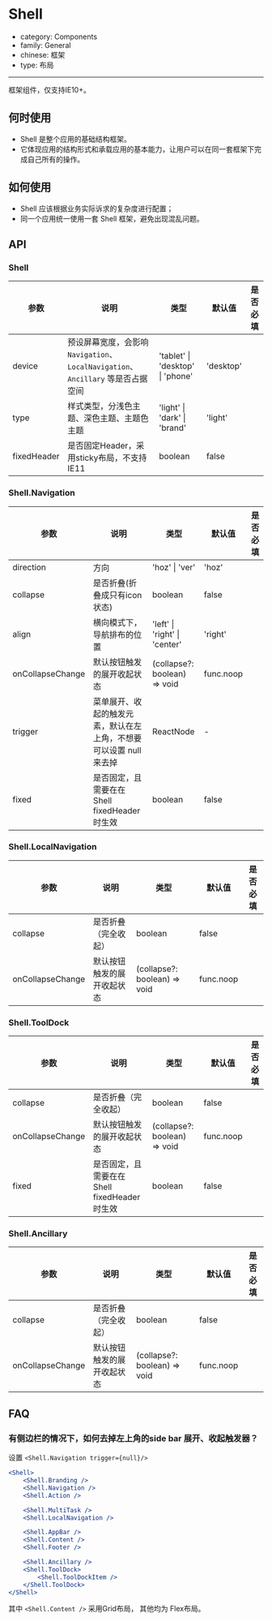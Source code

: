 # Shell

-   category: Components
-   family: General
-   chinese: 框架
-   type: 布局

---

框架组件，仅支持IE10+。

## 何时使用

-   Shell 是整个应用的基础结构框架。
-   它体现应用的结构形式和承载应用的基本能力，让用户可以在同一套框架下完成自己所有的操作。

## 如何使用

-   Shell 应该根据业务实际诉求的复杂度进行配置；
-   同一个应用统一使用一套 Shell 框架，避免出现混乱问题。

## API

### Shell

| 参数        | 说明                                                                             | 类型                             | 默认值    | 是否必填 |
| ----------- | -------------------------------------------------------------------------------- | -------------------------------- | --------- | -------- |
| device      | 预设屏幕宽度，会影响 `Navigation`、`LocalNavigation`、`Ancillary` 等是否占据空间 | 'tablet' \| 'desktop' \| 'phone' | 'desktop' |          |
| type        | 样式类型，分浅色主题、深色主题、主题色主题                                       | 'light' \| 'dark' \| 'brand'     | 'light'   |          |
| fixedHeader | 是否固定Header，采用sticky布局，不支持 IE11                                      | boolean                          | false     |          |

### Shell.Navigation

| 参数             | 说明                                                               | 类型                          | 默认值    | 是否必填 |
| ---------------- | ------------------------------------------------------------------ | ----------------------------- | --------- | -------- |
| direction        | 方向                                                               | 'hoz' \| 'ver'                | 'hoz'     |          |
| collapse         | 是否折叠(折叠成只有icon状态)                                       | boolean                       | false     |          |
| align            | 横向模式下，导航排布的位置                                         | 'left' \| 'right' \| 'center' | 'right'   |          |
| onCollapseChange | 默认按钮触发的展开收起状态                                         | (collapse?: boolean) => void  | func.noop |          |
| trigger          | 菜单展开、收起的触发元素，默认在左上角，不想要可以设置 null 来去掉 | ReactNode                     | -         |          |
| fixed            | 是否固定，且需要在在 Shell fixedHeader时生效                       | boolean                       | false     |          |

### Shell.LocalNavigation

| 参数             | 说明                       | 类型                         | 默认值    | 是否必填 |
| ---------------- | -------------------------- | ---------------------------- | --------- | -------- |
| collapse         | 是否折叠（完全收起）       | boolean                      | false     |          |
| onCollapseChange | 默认按钮触发的展开收起状态 | (collapse?: boolean) => void | func.noop |          |

### Shell.ToolDock

| 参数             | 说明                                          | 类型                         | 默认值    | 是否必填 |
| ---------------- | --------------------------------------------- | ---------------------------- | --------- | -------- |
| collapse         | 是否折叠（完全收起）                          | boolean                      | false     |          |
| onCollapseChange | 默认按钮触发的展开收起状态                    | (collapse?: boolean) => void | func.noop |          |
| fixed            | 是否固定，且需要在在 Shell fixedHeader 时生效 | boolean                      | false     |          |

### Shell.Ancillary

| 参数             | 说明                       | 类型                         | 默认值    | 是否必填 |
| ---------------- | -------------------------- | ---------------------------- | --------- | -------- |
| collapse         | 是否折叠（完全收起）       | boolean                      | false     |          |
| onCollapseChange | 默认按钮触发的展开收起状态 | (collapse?: boolean) => void | func.noop |          |

## FAQ

### 有侧边栏的情况下，如何去掉左上角的side bar 展开、收起触发器？

设置 `<Shell.Navigation trigger={null}/>`

```jsx
<Shell>
    <Shell.Branding />
    <Shell.Navigation />
    <Shell.Action />

    <Shell.MultiTask />
    <Shell.LocalNavigation />

    <Shell.AppBar />
    <Shell.Content />
    <Shell.Footer />

    <Shell.Ancillary />
    <Shell.ToolDock>
        <Shell.ToolDockItem />
    </Shell.ToolDock>
</Shell>
```

其中 `<Shell.Content />` 采用Grid布局， 其他均为 Flex布局。
